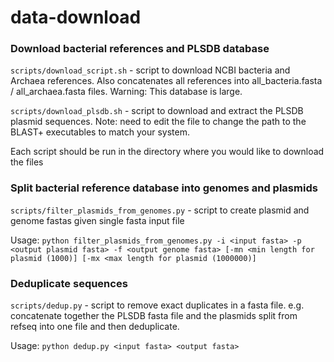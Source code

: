# data-download

### Download bacterial references and PLSDB database
`scripts/download_script.sh` - script to download NCBI bacteria and Archaea references. Also concatenates all references into all_bacteria.fasta / all_archaea.fasta files. Warning: This database is large.

`scripts/download_plsdb.sh` - script to download and extract the PLSDB plasmid sequences. Note: need to edit the file to change the path to the BLAST+ executables to match your system.

Each script should be run in the directory where you would like to download the files

### Split bacterial reference database into genomes and plasmids
`scripts/filter_plasmids_from_genomes.py` - script to create plasmid and genome fastas given single fasta input file

Usage: `python filter_plasmids_from_genomes.py -i <input fasta> -p <output plasmid fasta> -f <output genome fasta> [-mn <min length for plasmid (1000)] [-mx <max length for plasmid (1000000)]`

### Deduplicate sequences
`scripts/dedup.py` - script to remove exact duplicates in a fasta file. e.g. concatenate together the PLSDB fasta file and the plasmids split from refseq into one file and then deduplicate.

Usage: `python dedup.py <input fasta> <output fasta>`
